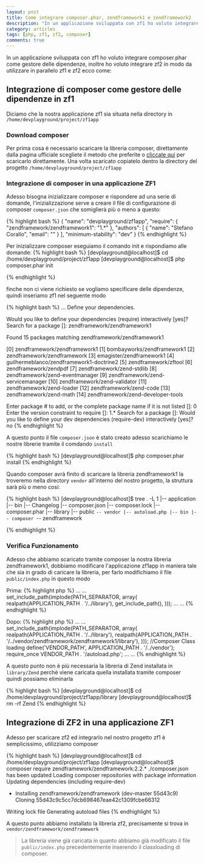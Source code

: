 ```yaml
---
layout: post
title: Come integrare composer.phar, zendframework1 e zendframework2
description: "In un applicazione sviluppata con zf1 ho voluto integrare composer.phar come gestore delle dipendenze, inoltre ho voluto integrare zf2 in modo da utilizzare in parallelo zf1 e zf2"
category: articles
tags: [php, zf1, zf2, composer]
comments: true
---
```


In un applicazione sviluppata con zf1 ho voluto integrare composer.phar come gestore delle dipendenze, inoltre ho voluto integrare zf2 in modo da utilizzare in parallelo zf1 e zf2 ecco come:

## Integrazione di composer come gestore delle dipendenze in zf1
Diciamo che la nostra applicazione zf1 sia situata nella directory in `/home/devplayground/project/zf1app`

### Download composer
Per prima cosa è necessario scaricare la libreria composer, direttamente dalla pagina ufficiale scegliete il metodo che preferite o [cliccate qui](http://getcomposer.org/composer.phar) per scaricarlo direttamente.
Una volta scaricato copiatelo dentro la directory del progetto `/home/devplayground/project/zf1app`

### Integrazione di composer in una applicazione ZF1
Adesso bisogna inizializzare composer e rispondere ad una serie di domande, l'inizializzazione serve a creare il file di configurazione di composer `composer.json` che somiglierà più o meno a questo:

{% highlight bash %}
{
    "name": "devplayground/zf1app",
    "require": {
        "zendframework/zendframework1": "1.*"
    },
    "authors": [
        {
            "name": "Stefano Corallo",
            "email": ""
        }
    ],
    "minimum-stability": "dev"
}
{% endhighlight %}

Per inizializzare composer eseguiamo il comando init e rispondiamo alle domande:
{% highlight bash %}
 [devplayground@localhost]$ cd /home/devplayground/project/zf1app
 [devplayground@localhost]$ php composer.phar init

{% endhighlight %}

finche non ci viene richiesto se vogliamo specificare delle dipendenze, quindi inseriamo zf1 nel seguente modo

{% highlight bash %}
...
Define your dependencies.

Would you like to define your dependencies (require) interactively [yes]? 
Search for a package []: zendframework/zendframework1

Found 15 packages matching zendframework/zendframework1

   [0] zendframework/zendframework1
   [1] bombayworks/zendframework1
   [2] zendframework/zendframework
   [3] emagister/zendframework1
   [4] guilhermeblanco/zendframework1-doctrine2
   [5] zendframework/zftool
   [6] zendframework/zendpdf
   [7] zendframework/zend-stdlib
   [8] zendframework/zend-eventmanager
   [9] zendframework/zend-servicemanager
  [10] zendframework/zend-validator
  [11] zendframework/zend-loader
  [12] zendframework/zend-code
  [13] zendframework/zend-math
  [14] zendframework/zend-developer-tools

Enter package # to add, or the complete package name if it is not listed []: 0
Enter the version constraint to require []: 1.*
Search for a package []:
Would you like to define your dev dependencies (require-dev) interactively [yes]? no
{% endhighlight %}

A questo punto il file `composer.json` è stato creato adesso scarichiamo le nostre librerie tramite il comdando `install`

{% highlight bash %}
[devplayground@localhost]$ php composer.phar install
{% endhighlight %}

Quando composer avrà finito di scaricare la libreria zendframework1 la troveremo nella directory `vendor` all'interno del nostro progetto, la struttura sarà più o meno cosi:

{% highlight bash %}
[devplayground@localhost]$ tree . -L 1
|-- application
|-- bin
|-- Changelog
|-- composer.json
|-- composer.lock
|-- composer.phar
|-- library
|-- public
`-- vendor
    |-- autoload.php
    |-- bin
    |-- composer
    `-- zendframework

{% endhighlight %}


### Verifica Funzionamento

Adesso che abbiamo scaricato tramite composer la nostra libreria zendframework1, dobbiamo modificare l'applicazione zf1app in maniera tale che sia in grado di caricare la libreria, per farlo modifichiamo il file `public/index.php` in questo modo

Prima:
{% highlight php %}
...
...
set_include_path(implode(PATH_SEPARATOR, array(
    realpath(APPLICATION_PATH . '/../library'),
    get_include_path(),
)));
...
...
{% endhighlight %}

Dopo:
{% highlight php %}
...
...
set_include_path(implode(PATH_SEPARATOR, array(
    realpath(APPLICATION_PATH . '/../library'),
    realpath(APPLICATION_PATH . '/../vendor/zendframework/zendframework1/library'),
)));
//Composer Class loading 
define('VENDOR_PATH', APPLICATION_PATH . '/../vendor');
require_once VENDOR_PATH . '/autoload.php';
...
...
{% endhighlight %}

A questo punto non è più necessaria la libreria di Zend installata in `library/Zend` perchè viene caricata quella installata tramite composer quindi possiamo eliminarla

{% highlight bash %}
[devplayground@localhost]$ cd /home/devplayground/project/zf1app/library
[devplayground@localhost]$ rm -rf Zend
{% endhighlight %}


## Integrazione di ZF2 in una applicazione ZF1

Adesso per scaricare zf2 ed integrarlo nel nostro progetto zf1 è semplicissimo, utilizziamo composer

{% highlight bash %}
[devplayground@localhost]$ cd /home/devplayground/project/zf1app
[devplayground@localhost]$ composer require zendframework/zendframework:2.2.*
./composer.json has been updated
Loading composer repositories with package information
Updating dependencies (including require-dev)
  - Installing zendframework/zendframework (dev-master 55d43c9)
    Cloning 55d43c9c5cc7dcb698467eae42c1309fcbe66312

Writing lock file
Generating autoload files
{% endhighlight %}

A questo punto abbiamo installato la libreria zf2, precisamente si trova in `vendor/zendframework/zendframework`

> La libreria viene già caricata in quanto abbiamo già modificato il file `public/index.php` precedentemente inserendo il classloading di composer.

